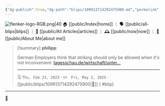 ```yaml
---
{"dg-publish":true,"dg-path":"blips/109913714292475900.md","permalink":"/blips/109913714292475900/","title":"philipp on mastodon @ 2023-02-23","created":"2023-02-23T11:03:01","updated":"2025-05-02T08:50:43"}
---
```



<div class="transclusion internal-embed is-loaded"><div class="markdown-embed">




![flenker-logo-RGB.png|40](/img/user/attachments/flenker-logo-RGB.png)
🏠 [[public/Index\|home]]  ⋮ 🗣️ [[public/all-blips\|blips]] ⋮  📝 [[public/All Articles\|articles]]  ⋮ 🕰️ [[public/now\|now]] ⋮ 🪪 [[public/About Me\|about me]]


</div></div>


> [!summary] **philipp**:
>
> German Employers think that striking should only be allowed when it's not inconvenient: [tagesschau.de/wirtschaft/unter…](https://www.tagesschau.de/wirtschaft/unternehmen/streiks-arbeitegber-verdi-tarifverhandlungen-101.html)
> - - -
>
> 🗓️ <code>Thu, Feb 23, 2023</code>  · ✏️ <code> Fri, May 2, 2025</code>  · [[public/blips/109913714292475900\|🔗]]
{ #blip}


- - -

 👾
